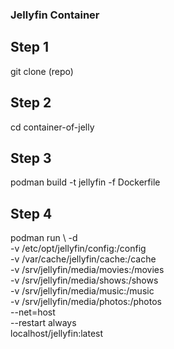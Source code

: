 ### Jellyfin Container

## Step 1
git clone (repo)

## Step 2
cd container-of-jelly

## Step 3
podman build -t jellyfin -f Dockerfile

## Step 4
podman run \ 
-d \
-v /etc/opt/jellyfin/config:/config \
-v /var/cache/jellyfin/cache:/cache \
-v /srv/jellyfin/media/movies:/movies \
-v /srv/jellyfin/media/shows:/shows \
-v /srv/jellyfin/media/music:/music \
-v /srv/jellyfin/media/photos:/photos \
--net=host \
--restart always \
localhost/jellyfin:latest

